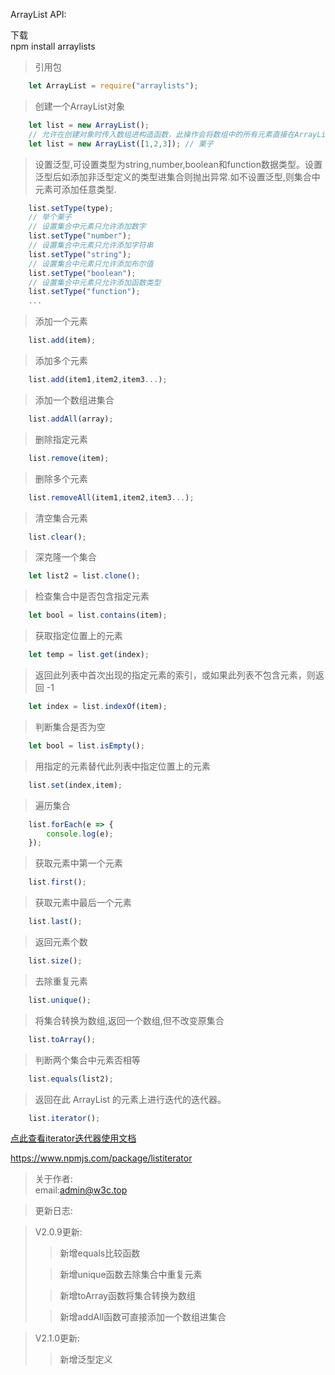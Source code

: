 ArrayList API:

下载<br>
	npm install arraylists

>引用包
```javascript
	let ArrayList = require("arraylists");
```

>创建一个ArrayList对象
```javascript
	let list = new ArrayList();
	// 允许在创建对象时传入数组进构造函数，此操作会将数组中的所有元素直接在ArrayList对象初始化时添加进集合
	let list = new ArrayList([1,2,3]); // 栗子
```

>设置泛型,可设置类型为string,number,boolean和function数据类型。设置泛型后如添加非泛型定义的类型进集合则抛出异常.如不设置泛型,则集合中元素可添加任意类型.
```javascript
	list.setType(type);
	// 举个栗子
	// 设置集合中元素只允许添加数字
	list.setType("number");
	// 设置集合中元素只允许添加字符串
	list.setType("string");
	// 设置集合中元素只允许添加布尔值
	list.setType("boolean");
	// 设置集合中元素只允许添加函数类型
	list.setType("function");
	...
```

>添加一个元素
```javascript
	list.add(item);
```

>添加多个元素
```javascript
	list.add(item1,item2,item3...);
```

>添加一个数组进集合
```javascript
	list.addAll(array);
```

>删除指定元素
```javascript
	list.remove(item);
```

>删除多个元素
```javascript
	list.removeAll(item1,item2,item3...);
```

>清空集合元素
```javascript
	list.clear();
```

>深克隆一个集合
```javascript
	let list2 = list.clone();
```

>检查集合中是否包含指定元素
```javascript
	let bool = list.contains(item);
```

>获取指定位置上的元素
```javascript
	let temp = list.get(index);
```

>返回此列表中首次出现的指定元素的索引，或如果此列表不包含元素，则返回 -1
```javascript
	let index = list.indexOf(item);
```

>判断集合是否为空
```javascript
	let bool = list.isEmpty();
```

>用指定的元素替代此列表中指定位置上的元素
```javascript
	list.set(index,item);
```

>遍历集合
```javascript
	list.forEach(e => {
		console.log(e);
	});
```

>获取元素中第一个元素
```javascript
	list.first();
```

>获取元素中最后一个元素
```javascript
	list.last();
```

>返回元素个数
```javascript
	list.size();
```

>去除重复元素
```javascript
	list.unique();
```

>将集合转换为数组,返回一个数组,但不改变原集合
```javascript
	list.toArray();
```

>判断两个集合中元素否相等
```javascript
	list.equals(list2);
```

>返回在此 ArrayList 的元素上进行迭代的迭代器。
```javascript
	list.iterator();
```

[点此查看iterator迭代器使用文档](https://www.npmjs.com/package/listiterator)

https://www.npmjs.com/package/listiterator

>关于作者:<br>
	email:admin@w3c.top

>更新日志:<br>

>V2.0.9更新:<br>
>>新增equals比较函数
>
>>新增unique函数去除集合中重复元素
>
>>新增toArray函数将集合转换为数组
>
>>新增addAll函数可直接添加一个数组进集合

>V2.1.0更新:<br>
>>新增泛型定义
